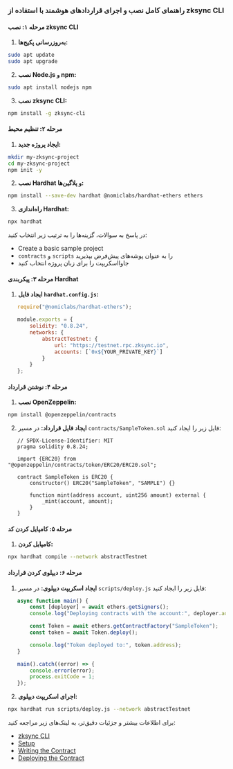 ### راهنمای کامل نصب و اجرای قراردادهای هوشمند با استفاده از zksync CLI

#### مرحله ۱: نصب zksync CLI
1. **به‌روزرسانی پکیج‌ها:**
```bash
sudo apt update
sudo apt upgrade
```
2. **نصب Node.js و npm:**
```bash
sudo apt install nodejs npm
```
3. **نصب zksync CLI:**
```bash
npm install -g zksync-cli
```

#### مرحله ۲: تنظیم محیط
1. **ایجاد پروژه جدید:**
```bash
mkdir my-zksync-project
cd my-zksync-project
npm init -y
```
2. **نصب Hardhat و پلاگین‌ها:**
```bash
npm install --save-dev hardhat @nomiclabs/hardhat-ethers ethers
```
3. **راه‌اندازی Hardhat:**
```bash
npx hardhat
```
در پاسخ به سوالات، گزینه‌ها را به ترتیب زیر انتخاب کنید:
- Create a basic sample project
- `contracts` و `scripts` را به عنوان پوشه‌های پیش‌فرض بپذیرید
- جاوااسکریپت را برای زبان پروژه انتخاب کنید

#### مرحله ۳: پیکربندی Hardhat
1. **ایجاد فایل `hardhat.config.js`:**
```javascript
   require("@nomiclabs/hardhat-ethers");

   module.exports = {
       solidity: "0.8.24",
       networks: {
           abstractTestnet: {
               url: "https://testnet.rpc.zksync.io",
               accounts: [`0x${YOUR_PRIVATE_KEY}`]
           }
       }
   };
```

#### مرحله ۴: نوشتن قرارداد
1. **نصب OpenZeppelin:**
```bash
npm install @openzeppelin/contracts
```
2. **ایجاد فایل قرارداد:**
در مسیر `contracts/SampleToken.sol` فایل زیر را ایجاد کنید:
```solidity
   // SPDX-License-Identifier: MIT
   pragma solidity 0.8.24;

   import {ERC20} from "@openzeppelin/contracts/token/ERC20/ERC20.sol";

   contract SampleToken is ERC20 {
       constructor() ERC20("SampleToken", "SAMPLE") {}

       function mint(address account, uint256 amount) external {
           _mint(account, amount);
       }
   }
```

#### مرحله ۵: کامپایل کردن کد
1. **کامپایل کردن:**
```bash
npx hardhat compile --network abstractTestnet
```

#### مرحله ۶: دیپلوی کردن قرارداد
1. **ایجاد اسکریپت دیپلوی:**
در مسیر `scripts/deploy.js` فایل زیر را ایجاد کنید:
```javascript
   async function main() {
       const [deployer] = await ethers.getSigners();
       console.log("Deploying contracts with the account:", deployer.address);

       const Token = await ethers.getContractFactory("SampleToken");
       const token = await Token.deploy();

       console.log("Token deployed to:", token.address);
   }

   main().catch((error) => {
       console.error(error);
       process.exitCode = 1;
   });
```
2. **اجرای اسکریپت دیپلوی:**
```bash
npx hardhat run scripts/deploy.js --network abstractTestnet
```

برای اطلاعات بیشتر و جزئیات دقیق‌تر، به لینک‌های زیر مراجعه کنید:
- [zksync CLI](https://docs.abs.xyz/tooling/zksync_cli)
- [Setup](https://docs.abs.xyz/your_first_contract/setup)
- [Writing the Contract](https://docs.abs.xyz/your_first_contract/writing)
- [Deploying the Contract](https://docs.abs.xyz/your_first_contract/deploying)
